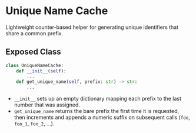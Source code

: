 # Unique Name Cache

Lightweight counter-based helper for generating unique identifiers that share a
common prefix.

## Exposed Class

```python
class UniqueNameCache:
    def __init__(self):
        ...
    def get_unique_name(self, prefix: str) -> str:
        ...
```

- `__init__` sets up an empty dictionary mapping each prefix to the last number
  that was assigned.
- `get_unique_name` returns the bare prefix the first time it is requested, then
  increments and appends a numeric suffix on subsequent calls (`foo`, `foo_1`,
  `foo_2`, ...).
